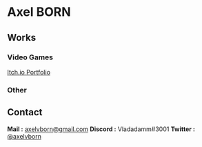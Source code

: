 # Axel BORN

## Works

### Video Games

[Itch.io Portfolio](https://axelvborn.itch.io/)

### Other

## Contact

**Mail :** <axelvborn@gmail.com>
**Discord :** Vladadamm#3001
**Twitter :** [@axelvborn](https://twitter.com/axelvborn)